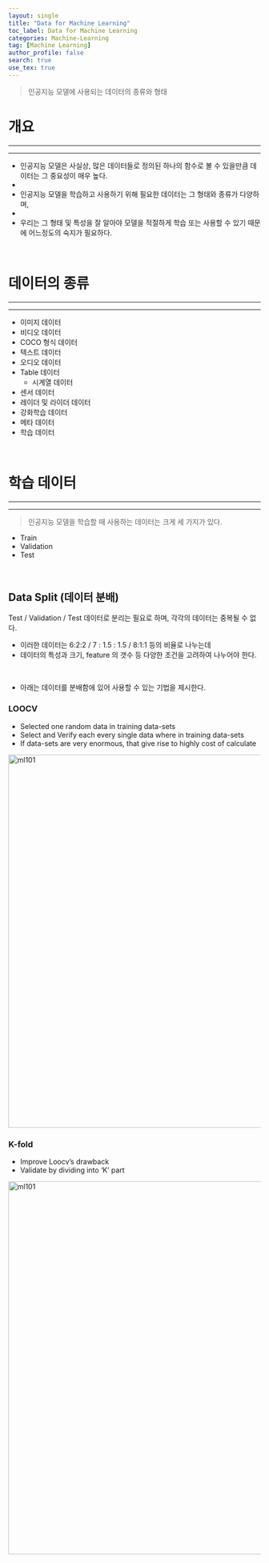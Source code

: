 ```yaml
---
layout: single
title: "Data for Machine Learning"
toc_label: Data for Machine Learning
categories: Machine-Learning
tag: [Machine Learning]
author_profile: false
search: true
use_tex: true
---
```


> 인공지능 모델에 사용되는 데이터의 종류와 형태

# 개요

<hr>
<Hr>

- 인공지능 모델은 사실상, 많은 데이터들로 정의된 하나의 함수로 볼 수 있을만큼 데이터는 그 중요성이 매우 높다.  
- 
- 인공지능 모델을 학습하고 사용하기 위해 필요한 데이터는 그 형태와 종류가 다양하며,
- 
- 우리는 그 형태 및 특성을 잘 알아야 모델을 적절하게 학습 또는 사용할 수 있기 때문에 어느정도의 숙지가 필요하다.

<br>

# 데이터의 종류

<hr>
<hr>

- 이미지 데이터
- 비디오 데이터
- COCO 형식 데이터
- 텍스트 데이터
- 오디오 데이터
- Table 데이터
  - 시계열 데이터
- 센서 데이터
- 레이더 및 라이더 데이터
- 강화학습 데이터
- 메타 데이터
- 학습 데이터

<br>

# 학습 데이터

<hr>
<hr>

> 인공지능 모델을 학습할 때 사용하는 데이터는 크게 세 가지가 있다.

- Train
- Validation
- Test


<br>

## Data Split (데이터 분배)

Test / Validation / Test 데이터로 분리는 필요로 하며, 각각의 데이터는 중복될 수 없다.
- 이러한 데이터는 6:2:2 / 7 : 1.5 : 1.5 / 8:1:1 등의 비율로 나누는데
- 데이터의 특성과 크기, feature 의 갯수 등 다양한 조건을 고려하여 나누어야 한다.


<br>

- 아래는 데이터를 분배함에 있어 사용할 수 있는 기법을 제시한다.

### LOOCV

- Selected one random data in training data-sets
- Select and Verify each every single data where in training data-sets
- If data-sets are very enormous, that give rise to highly cost of calculate

<img width="746" alt="ml101" src="https://github.com/woo-kyu/woo-kyu.github.io/assets/102133610/be731ec5-4675-4113-8b4d-dc23ad19742c">

<br>

### K-fold

- Improve Loocv’s drawback
- Validate by dividing into ‘K’ part

<img width="746" alt="ml101" src="https://github.com/woo-kyu/woo-kyu.github.io/assets/102133610/4cea453a-6d92-4ed6-92af-cf1b970f1218">

